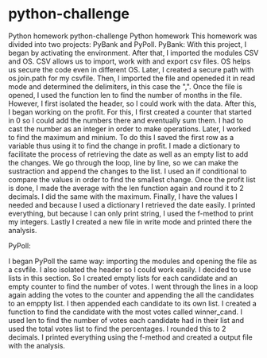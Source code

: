 # python-challenge
Python homework
python-challenge
Python homework This homework was divided into two projects: PyBank and PyPoll. 
PyBank: With this project, I began by activating the environment. After that, I imported the modules CSV and OS. 
CSV allows us to import, work with and export csv files. OS helps us secure the code even in different OS. Later, I created a secure path with os.join.path for my csvfile. 
Then, I imported the file and openeded it in read mode and determined the delimiters, in this case the ",". 
Once the file is opened, I used the function len to find the number of months in the file. However, I first isolated the header, so I could work with the data. 
After this, I began working on the profit. For this, I first created a counter that started in 0 so I could add the numbers there and eventually sum them. 
I had to cast the number as an integer in order to make operations. 
Later, I worked to find the maximum and minium. To do this I saved the first row as a variable thus using it to find the change in profit. 
I made a dictionary to facilitate the process of retrieving the date as well as an empty list to add the changes. We go through the loop, line by line, so we can make the sustraction and append the changes to the list. 
I used an if conditional to compare the values in order to find the smallest change. 
Once the profit list is done, I made the average with the len function again and round it to 2 decimals. I did the same with the maximum. 
Finally, I have the values I needed and because I used a dictionary I retrieved the date easily. 
I printed everything, but because I can only print string, I used the f-method to print my integers. 
Lastly I created a new file in write mode and printed there the analysis.

PyPoll:

I began PyPoll the same way: importing the modules and opening the file as a csvfile. I also isolated the header so I could work easily. 
I decided to use lists in this section. So I created empty lists for each candidate and an empty counter to find the number of votes. 
I went through the lines in a loop again adding the votes to the counter and appending the all the candidates to an emppty list. 
I then appended each candidate to its own list. I created a function to find the candidate with the most votes called winner_cand. 
I used len to find the number of votes each candidate had in their list and used the total votes list to find the percentages. I rounded this to 2 decimals.
I printed everything using the f-method and created a output file with the analysis.
